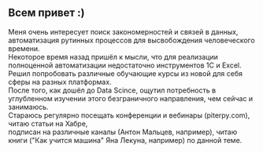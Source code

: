 ## Всем привет :)
Меня очень интересует поиск закономерностей и связей в данных, 
<br>автоматизация рутинных процессов для высвобождения человеческого времени. 
<br>Некоторое время назад пришёл к мысли, что для реализации полноценной автоматизации недостаточно инструментов 1С и Excel. 
<br>Решил попробовать различные обучающие курсы из новой для себя сферы на разных платформах. 
<br>После того, как дошёл до Data Scince, ощутил потребность в углубленном изучении этого безграничного направления, чем сейчас и занимаюсь. 
<br>Стараюсь регулярно посещать конференции и вебинары (piterpy.com), читаю статьи на Хабре, 
<br>подписан на различные каналы (Антон Мальцев, например), читаю книги ("Как учится машина" Яна Лекуна, например) по данной теме.
